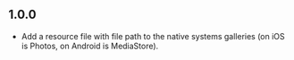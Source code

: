 ## 1.0.0
- Add a resource file with file path to the native systems galleries (on iOS is Photos, on Android is MediaStore).
